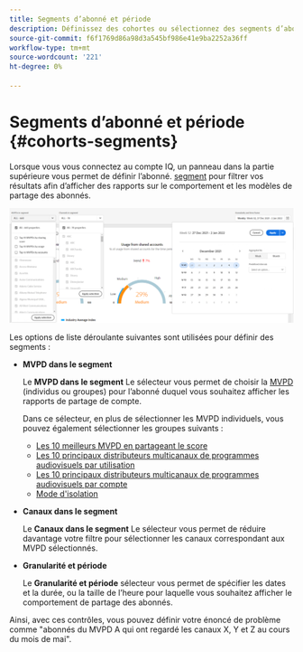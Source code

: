 ```yaml
---
title: Segments d’abonné et période
description: Définissez des cohortes ou sélectionnez des segments d’abonnés pour évaluer les possibilités et les modèles de partage de compte des visionneuses de canaux afin d’utiliser des outils graphiques et des rapports dans le compte IQ.
source-git-commit: f6f1769d86a98d3a545bf986e41e9ba2252a36ff
workflow-type: tm+mt
source-wordcount: '221'
ht-degree: 0%

---
```



# Segments d’abonné et période {#cohorts-segments}

Lorsque vous vous connectez au compte IQ, un panneau dans la partie supérieure vous permet de définir l’abonné. [segment](/help/AccountIQ/product-concepts.md#segment-segmet-def) pour filtrer vos résultats afin d’afficher des rapports sur le comportement et les modèles de partage des abonnés.

![](assets/filter-panel.png)

Les options de liste déroulante suivantes sont utilisées pour définir des segments :

* **MVPD dans le segment**

   Le **MVPD dans le segment** Le sélecteur vous permet de choisir la [MVPD](/help/AccountIQ/product-concepts.md#mvpd-def) (individus ou groupes) pour l’abonné duquel vous souhaitez afficher les rapports de partage de compte.

   Dans ce sélecteur, en plus de sélectionner les MVPD individuels, vous pouvez également sélectionner les groupes suivants :
   * [Les 10 meilleurs MVPD en partageant le score](/help/AccountIQ/product-concepts.md#top-mvpds-def)
   * [Les 10 principaux distributeurs multicanaux de programmes audiovisuels par utilisation](/help/AccountIQ/product-concepts.md#top-mvpds-def)
   * [Les 10 principaux distributeurs multicanaux de programmes audiovisuels par compte](/help/AccountIQ/product-concepts.md#top-mvpds-def)
   * [Mode d&#39;isolation](/help/AccountIQ/isolation-mode.md)

* **Canaux dans le segment**

   Le **Canaux dans le segment** Le sélecteur vous permet de réduire davantage votre filtre pour sélectionner les canaux correspondant aux MVPD sélectionnés.

   <!--For example, you can define your segment as the "subscribers of the MVPD A that watched the channels X, Y, and Z".-->

* **Granularité et période**

   Le **Granularité et période** sélecteur vous permet de spécifier les dates et la durée, ou la taille de l’heure pour laquelle vous souhaitez afficher le comportement de partage des abonnés.

Ainsi, avec ces contrôles, vous pouvez définir votre énoncé de problème comme &quot;abonnés du MVPD A qui ont regardé les canaux X, Y et Z au cours du mois de mai&quot;.
